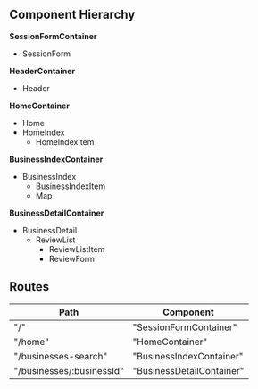 ## Component Hierarchy

**SessionFormContainer**
 - SessionForm

**HeaderContainer**
- Header

**HomeContainer**
- Home
- HomeIndex
    * HomeIndexItem

**BusinessIndexContainer**
- BusinessIndex
    * BusinessIndexItem
    * Map

**BusinessDetailContainer**
- BusinessDetail
  * ReviewList
    + ReviewListItem
    + ReviewForm

## Routes

|Path   | Component   |
|-------|-------------|
| "/" | "SessionFormContainer" |
| "/home" | "HomeContainer" |
| "/businesses-search" | "BusinessIndexContainer" |
| "/businesses/:businessId" | "BusinessDetailContainer" |
